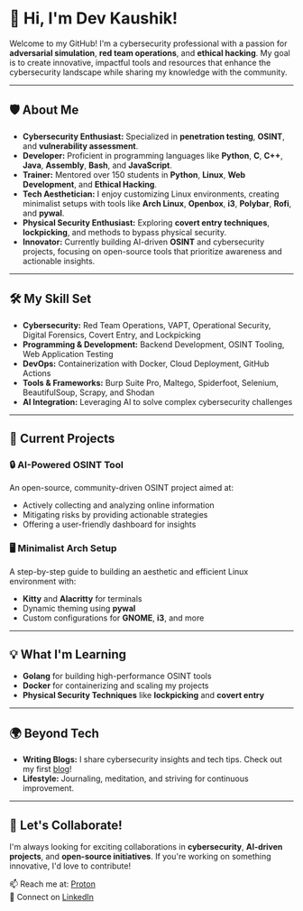# 👋 Hi, I'm Dev Kaushik!

Welcome to my GitHub! I'm a cybersecurity professional with a passion for **adversarial simulation**, **red team operations**, and **ethical hacking**. My goal is to create innovative, impactful tools and resources that enhance the cybersecurity landscape while sharing my knowledge with the community.

---

## 🛡️ About Me

- **Cybersecurity Enthusiast:** Specialized in **penetration testing**, **OSINT**, and **vulnerability assessment**.
- **Developer:** Proficient in programming languages like **Python**, **C**, **C++**, **Java**, **Assembly**, **Bash**, and **JavaScript**.
- **Trainer:** Mentored over 150 students in **Python**, **Linux**, **Web Development**, and **Ethical Hacking**.
- **Tech Aesthetician:** I enjoy customizing Linux environments, creating minimalist setups with tools like **Arch Linux**, **Openbox**, **i3**, **Polybar**, **Rofi**, and **pywal**.
- **Physical Security Enthusiast:** Exploring **covert entry techniques**, **lockpicking**, and methods to bypass physical security.
- **Innovator:** Currently building AI-driven **OSINT** and cybersecurity projects, focusing on open-source tools that prioritize awareness and actionable insights.

---

## 🛠️ My Skill Set

- **Cybersecurity:** Red Team Operations, VAPT, Operational Security, Digital Forensics, Covert Entry, and Lockpicking  
- **Programming & Development:** Backend Development, OSINT Tooling, Web Application Testing  
- **DevOps:** Containerization with Docker, Cloud Deployment, GitHub Actions  
- **Tools & Frameworks:** Burp Suite Pro, Maltego, Spiderfoot, Selenium, BeautifulSoup, Scrapy, and Shodan  
- **AI Integration:** Leveraging AI to solve complex cybersecurity challenges  

---

## 🌟 Current Projects

### 🔒 AI-Powered OSINT Tool 
An open-source, community-driven OSINT project aimed at:  
- Actively collecting and analyzing online information  
- Mitigating risks by providing actionable strategies  
- Offering a user-friendly dashboard for insights  

### 🖥️ Minimalist Arch Setup  
A step-by-step guide to building an aesthetic and efficient Linux environment with:  
- **Kitty** and **Alacritty** for terminals  
- Dynamic theming using **pywal**  
- Custom configurations for **GNOME**, **i3**, and more  

---

## 💡 What I'm Learning

- **Golang** for building high-performance OSINT tools  
- **Docker** for containerizing and scaling my projects  
- **Physical Security Techniques** like **lockpicking** and **covert entry**  

---

## 🌍 Beyond Tech

- **Writing Blogs:** I share cybersecurity insights and tech tips. Check out my first [blog](https://xenin.hashnode.dev/still-using-nmap-try-rustscan)!  
- **Lifestyle:** Journaling, meditation, and striving for continuous improvement.  

---

## 🤝 Let's Collaborate!

I'm always looking for exciting collaborations in **cybersecurity**, **AI-driven projects**, and **open-source initiatives**. If you're working on something innovative, I'd love to contribute!

📫 Reach me at: [Proton](mailto:kaushik.exe@protonmail.com)  
💼 Connect on [LinkedIn](https://www.linkedin.com/in/0xkaushik/)  
